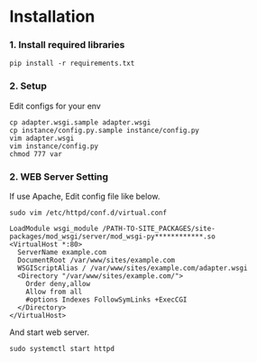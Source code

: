 Installation
============

### 1. Install required libraries ###

```
pip install -r requirements.txt
```

### 2. Setup ###
Edit configs for your env

```
cp adapter.wsgi.sample adapter.wsgi
cp instance/config.py.sample instance/config.py
vim adapter.wsgi
vim instance/config.py
chmod 777 var
```

### 2. WEB Server Setting ###

If use Apache, Edit config file like below.

```
sudo vim /etc/httpd/conf.d/virtual.conf

LoadModule wsgi_module /PATH-TO-SITE_PACKAGES/site-packages/mod_wsgi/server/mod_wsgi-py************.so
<VirtualHost *:80>
  ServerName example.com
  DocumentRoot /var/www/sites/example.com
  WSGIScriptAlias / /var/www/sites/example.com/adapter.wsgi
  <Directory "/var/www/sites/example.com/">
    Order deny,allow
    Allow from all
    #options Indexes FollowSymLinks +ExecCGI
  </Directory>
</VirtualHost>
```

And start web server.

```
sudo systemctl start httpd
```

